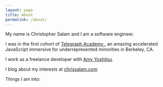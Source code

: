 ```yaml
---
layout: page
title: About
permalink: /about/
---
```


My name is Christopher Salam and I am a software engineer. 

I was in the first cohort of <a href="http://www.telegraphacademy.com/">Telegraph Academy </a>, an amazing accelerated JavaScript immersive for underrepresented minorities in Berkeley, CA.

I work as a freelance developer with <a href="http://www.amyyoshitsu.com" target="_blank">Amy Yoshitsu</a>.

I blog about my interests at <a href="http://chrissalam.com"> chrissalam.com </a>

Things I am into:

